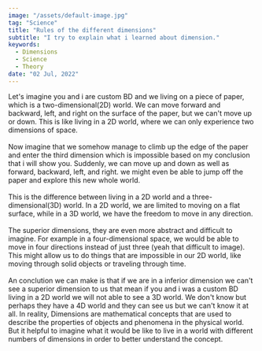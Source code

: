 ```yaml
---
image: "/assets/default-image.jpg"
tag: "Science"
title: "Rules of the different dimensions"
subtitle: "I try to explain what i learned about dimension."
keywords: 
  - Dimensions
  - Science
  - Theory
date: "02 Jul, 2022"
---
```



Let's imagine you and i are custom BD and we living on a piece of paper, which is a two-dimensional(2D) world. We can move forward and backward, left, and right on the surface of the paper, but we can't move up or down. This is like living in a 2D world, where we can only experience two dimensions of space.
<br><br>
Now imagine that we somehow manage to climb up the edge of the paper and enter the third dimension which is impossible based on my conclusion that i will show you. Suddenly, we can move up and down as well as forward, backward, left, and right. we might even be able to jump off the paper and explore this new whole world.
<br><br>
This is the difference between living in a 2D world and a three-dimensional(3D) world. In a 2D world, we are limited to moving on a flat surface, while in a 3D world, we have the freedom to move in any direction.
<br><br>
The superior dimensions, they are even more abstract and difficult to imagine. For example in a four-dimensional space, we would be able to move in four directions instead of just three (yeah that difficult to image). This might allow us to do things that are impossible in our 2D world, like moving through solid objects or traveling through time.
<br><br>
An conclution we can make is that if we are in a inferior dimension we can't see a superior dimension to us that mean if you and i was a custom BD living in a 2D world we will not able to see a 3D world. We don't know but perhaps they have a 4D world and they can see us but we can't know it at all. In reality, Dimensions are mathematical concepts that are used to describe the properties of objects and phenomena in the physical world. But it helpful to imagine what it would be like to live in a world with different numbers of dimensions in order to better understand the concept.